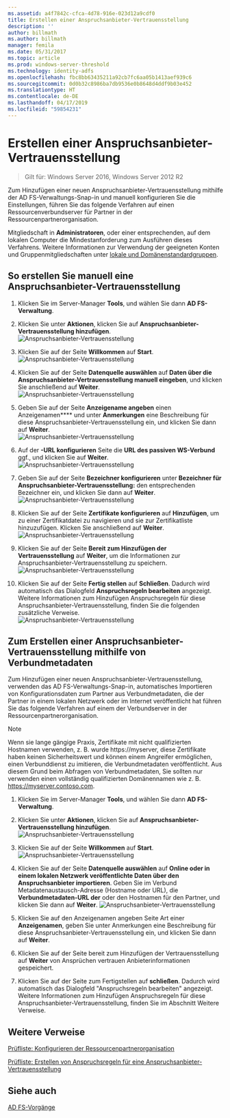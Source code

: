 ```yaml
---
ms.assetid: a4f7842c-cfca-4d78-916e-023d12a9cdf0
title: Erstellen einer Anspruchsanbieter-Vertrauensstellung
description: ''
author: billmath
ms.author: billmath
manager: femila
ms.date: 05/31/2017
ms.topic: article
ms.prod: windows-server-threshold
ms.technology: identity-adfs
ms.openlocfilehash: fbc8bb63435211a92cb7fc6aa05b1413aef939c6
ms.sourcegitcommit: 0d0b32c8986ba7db9536e0b8648d4ddf9b03e452
ms.translationtype: HT
ms.contentlocale: de-DE
ms.lasthandoff: 04/17/2019
ms.locfileid: "59854231"
---
```

# <a name="create-a-claims-provider-trust"></a>Erstellen einer Anspruchsanbieter-Vertrauensstellung

>Gilt für: Windows Server 2016, Windows Server 2012 R2

Zum Hinzufügen einer neuen Anspruchsanbieter-Vertrauensstellung mithilfe der AD FS-Verwaltungs-Snap\-in und manuell konfigurieren Sie die Einstellungen, führen Sie das folgende Verfahren auf einen Ressourcenverbundserver für Partner in der Ressourcenpartnerorganisation.  
  
Mitgliedschaft in **Administratoren**, oder einer entsprechenden, auf dem lokalen Computer die Mindestanforderung zum Ausführen dieses Verfahrens.  Weitere Informationen zur Verwendung der geeigneten Konten und Gruppenmitgliedschaften unter [lokale und Domänenstandardgruppen](https://go.microsoft.com/fwlink/?LinkId=83477).   
  
## <a name="to-create-a-claims-provider-trust-manually"></a>So erstellen Sie manuell eine Anspruchsanbieter-Vertrauensstellung  
  
1.  Klicken Sie im Server-Manager **Tools**, und wählen Sie dann **AD FS-Verwaltung**.  
  
2.  Klicken Sie unter **Aktionen**, klicken Sie auf **Anspruchsanbieter-Vertrauensstellung hinzufügen**.  
![Anspruchsanbieter-Vertrauensstellung](media/Create-a-Claims-Provider-Trust/addclaim1.PNG)   
  
3.  Klicken Sie auf der Seite **Willkommen** auf **Start**. 
![Anspruchsanbieter-Vertrauensstellung](media/Create-a-Claims-Provider-Trust/addclaim2.PNG)    
  
4.  Klicken Sie auf der Seite **Datenquelle auswählen** auf **Daten über die Anspruchsanbieter-Vertrauensstellung manuell eingeben**, und klicken Sie anschließend auf **Weiter**.  
![Anspruchsanbieter-Vertrauensstellung](media/Create-a-Claims-Provider-Trust/addclaim3.PNG)     

5.  Geben Sie auf der Seite **Anzeigename angeben** einen Anzeigenamen**** und unter **Anmerkungen** eine Beschreibung für diese Anspruchsanbieter-Vertrauensstellung ein, und klicken Sie dann auf **Weiter**.  
![Anspruchsanbieter-Vertrauensstellung](media/Create-a-Claims-Provider-Trust/addclaim4.PNG)     

6.  Auf der **-URL konfigurieren** Seite die **URL des passiven WS-Verbund** ggf., und klicken Sie auf **Weiter**.
![Anspruchsanbieter-Vertrauensstellung](media/Create-a-Claims-Provider-Trust/addclaim5.PNG)     

8. Geben Sie auf der Seite **Bezeichner konfigurieren** unter **Bezeichner für Anspruchsanbieter-Vertrauensstellung:** den entsprechenden Bezeichner ein, und klicken Sie dann auf **Weiter**.  
![Anspruchsanbieter-Vertrauensstellung](media/Create-a-Claims-Provider-Trust/addclaim6.PNG)    

9. Klicken Sie auf der Seite **Zertifikate konfigurieren** auf **Hinzufügen**, um zu einer Zertifikatdatei zu navigieren und sie zur Zertifikatliste hinzuzufügen. Klicken Sie anschließend auf **Weiter**.  
![Anspruchsanbieter-Vertrauensstellung](media/Create-a-Claims-Provider-Trust/addclaim7.PNG)    

10. Klicken Sie auf der Seite **Bereit zum Hinzufügen der Vertrauensstellung** auf **Weiter**, um die Informationen zur Anspruchsanbieter-Vertrauensstellung zu speichern.  
![Anspruchsanbieter-Vertrauensstellung](media/Create-a-Claims-Provider-Trust/addclaim8.PNG)    

11. Klicken Sie auf der Seite **Fertig stellen** auf **Schließen**. Dadurch wird automatisch das Dialogfeld **Anspruchsregeln bearbeiten** angezeigt. Weitere Informationen zum Hinzufügen Anspruchsregeln für diese Anspruchsanbieter-Vertrauensstellung, finden Sie die folgenden zusätzliche Verweise.  
![Anspruchsanbieter-Vertrauensstellung](media/Create-a-Claims-Provider-Trust/addclaim9.PNG)

## <a name="to-create-a-claims-provider-trust-using-federation-metadata"></a>Zum Erstellen einer Anspruchsanbieter-Vertrauensstellung mithilfe von Verbundmetadaten
Zum Hinzufügen einer neuen Anspruchsanbieter-Vertrauensstellung, verwenden das AD FS-Verwaltungs-Snap-in, automatisches Importieren von Konfigurationsdaten zum Partner aus Verbundmetadaten, die der Partner in einem lokalen Netzwerk oder im Internet veröffentlicht hat führen Sie das folgende Verfahren auf einem der Verbundserver in der Ressourcenpartnerorganisation.

>[!NOTE]
>Wenn sie lange gängige Praxis, Zertifikate mit nicht qualifizierten Hostnamen verwenden, z. B. wurde https://myserver, diese Zertifikate haben keinen Sicherheitswert und können einem Angreifer ermöglichen, einen Verbunddienst zu imitieren, die Verbundmetadaten veröffentlicht. Aus diesem Grund beim Abfragen von Verbundmetadaten, Sie sollten nur verwenden einen vollständig qualifizierten Domänennamen wie z. B. https://myserver.contoso.com.

1.  Klicken Sie im Server-Manager **Tools**, und wählen Sie dann **AD FS-Verwaltung**.  
  
2.  Klicken Sie unter **Aktionen**, klicken Sie auf **Anspruchsanbieter-Vertrauensstellung hinzufügen**.  
![Anspruchsanbieter-Vertrauensstellung](media/Create-a-Claims-Provider-Trust/addclaim1.PNG)   
  
3.  Klicken Sie auf der Seite **Willkommen** auf **Start**. 
![Anspruchsanbieter-Vertrauensstellung](media/Create-a-Claims-Provider-Trust/addclaim2.PNG)    
  
4.  Klicken Sie auf der Seite **Datenquelle auswählen** auf **Online oder in einem lokalen Netzwerk veröffentlichte Daten über den Anspruchsanbieter importieren**. Geben Sie im Verbund Metadatenaustausch-Adresse (Hostname oder URL), die **Verbundmetadaten-URL der** oder den Hostnamen für den Partner, und klicken Sie dann auf **Weiter**.
![Anspruchsanbieter-Vertrauensstellung](media/Create-a-Claims-Provider-Trust/addclaim10.PNG)    

5.  Klicken Sie auf den Anzeigenamen angeben Seite Art einer **Anzeigenamen**, geben Sie unter Anmerkungen eine Beschreibung für diese Anspruchsanbieter-Vertrauensstellung ein, und klicken Sie dann auf **Weiter**.

6.  Klicken Sie auf der Seite bereit zum Hinzufügen der Vertrauensstellung auf **Weiter** von Ansprüchen vertrauen Anbieterinformationen gespeichert.

7.  Klicken Sie auf der Seite zum Fertigstellen auf **schließen**. Dadurch wird automatisch das Dialogfeld "Anspruchsregeln bearbeiten" angezeigt. Weitere Informationen zum Hinzufügen Anspruchsregeln für diese Anspruchsanbieter-Vertrauensstellung, finden Sie im Abschnitt Weitere Verweise.



    
## <a name="additional-references"></a>Weitere Verweise  
[Prüfliste: Konfigurieren der Ressourcenpartnerorganisation](../../ad-fs/deployment/Checklist--Configuring-the-Resource-Partner-Organization.md)  
  
[Prüfliste: Erstellen von Anspruchsregeln für eine Anspruchsanbieter-Vertrauensstellung](../../ad-fs/deployment/Checklist--Creating-Claim-Rules-for-a-Claims-Provider-Trust.md)  
  
## <a name="see-also"></a>Siehe auch  
[AD FS-Vorgänge](../../ad-fs/AD-FS-2016-Operations.md) 
  
